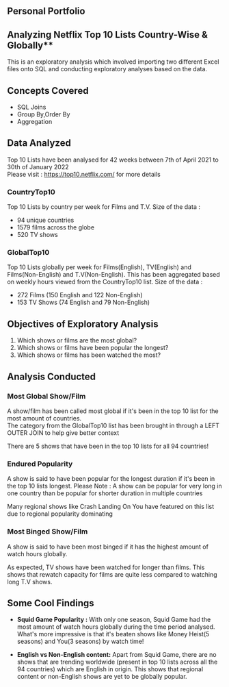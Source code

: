 ## Personal Portfolio 

## Analyzing Netflix Top 10 Lists Country-Wise & Globally**

This is an exploratory analysis which involved importing two different Excel files onto SQL and conducting exploratory analyses based on the data.

## Concepts Covered

- SQL Joins
- Group By,Order By
- Aggregation

## Data Analyzed 

Top 10 Lists have been analysed for 42 weeks between 7th of April 2021 to 30th of January 2022   
Please visit : https://top10.netflix.com/ for more details

### CountryTop10 

Top 10 Lists by country per week for Films and T.V. Size of the data : 

- 94 unique countries
- 1579 films across the globe
- 520 TV shows 
 
### GlobalTop10

Top 10 Lists globally per week for Films(English), TV(English) and Films(Non-English) and T.V(Non-English). This has been aggregated based on weekly hours viewed from the CountryTop10 list. Size of the data : 

- 272 Films (150 English and 122 Non-English)
- 153 TV Shows (74 English and 79 Non-English) 

## Objectives of Exploratory Analysis 

1. Which shows or films are the most global?
2. Which shows or films have been popular the longest?
3. Which shows or films has been watched the most?

## Analysis Conducted 

### Most Global Show/Film

A show/film has been called most global if it's been in the top 10 list for the most amount of countries.  
The category from the GlobalTop10 list has been brought in through a LEFT OUTER JOIN to help give better context 

There are 5 shows that have been in the top 10 lists for all 94 countries! 

### Endured Popularity 

A show is said to have been popular for the longest duration if it's been in the top 10 lists longest. 
Please Note : A show can be popular for very long in one country than be popular for shorter duration in multiple countries

Many regional shows like Crash Landing On You have featured on this list due to regional popularity dominating

### Most Binged Show/Film 

A show is said to have been most binged if it has the highest amount of watch hours globally.  

As expected, TV shows have been watched for longer than films. This shows that rewatch capacity for films are quite less compared to watching long T.V shows.


## Some Cool Findings

- **Squid Game Popularity :** With only one season, Squid Game had the most amount of watch hours globally during the time period analysed. What's more impressive is that it's beaten shows like Money Heist(5 seasons) and You(3 seasons) by watch time!

- **English vs Non-English content:** Apart from Squid Game, there are no shows that are trending worldwide (present in top 10 lists across all the 94 countries) which are English in origin. This shows that regional content or non-English shows are yet to be globally popular.

